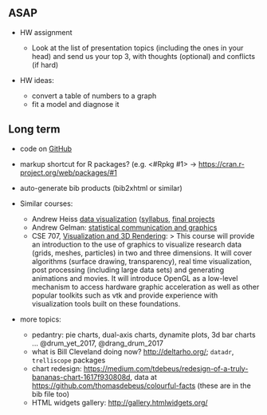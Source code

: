 
## ASAP

* HW assignment
	* Look at the list of presentation topics (including the ones in your head) and send us your top 3, with thoughts (optional) and conflicts (if hard)

* HW ideas:
	* convert a table of numbers to a graph
	* fit a model and diagnose it

## Long term

* code on [GitHub](https://github.com/jrauser/writing/tree/master/how_humans_see_data)

* markup shortcut for R packages? (e.g. <#Rpkg #1> -> https://cran.r-project.org/web/packages/#1
* auto-generate bib products (bib2xhtml or similar)

* Similar courses:
    * Andrew Heiss [data visualization](https://datavizf17.classes.andrewheiss.com) ([syllabus](https://datavizf17.classes.andrewheiss.com/syllabus/), [final projects](https://datavizf17.classes.andrewheiss.com/final-projects/)
    * Andrew Gelman: [statistical communication and graphics](http://andrewgelman.com/2015/10/02/syllabus-for-my-course-on-communicating-data-and-statistics/)
    * CSE 707, [Visualization and 3D Rendering](https://computational.mcmaster.ca/graduate-studies/courses.html):
          > This course will provide an introduction to the use of graphics to visualize research data (grids, meshes, particles) in two and three dimensions. It will cover algorithms (surface drawing, transparency), real time visualization, post processing (including large data sets) and generating animations and movies. It will introduce OpenGL as a low-level mechanism to access hardware graphic acceleration as well as other popular toolkits such as vtk and provide experience with visualization tools built on these foundations.

* more topics:
    * pedantry: pie charts, dual-axis charts, dynamite plots, 3d bar charts ... @drum_yet_2017, @drang_drum_2017
    * what is Bill Cleveland doing now? http://deltarho.org/; `datadr`, `trelliscope` packages
    * chart redesign: https://medium.com/tdebeus/redesign-of-a-truly-bananas-chart-1617f930808d, data at https://github.com/thomasdebeus/colourful-facts (these are in the bib file too)
    * HTML widgets gallery: http://gallery.htmlwidgets.org/
